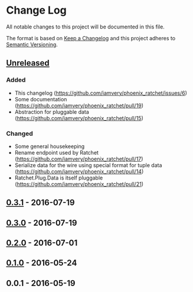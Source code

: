 # Change Log
All notable changes to this project will be documented in this file.

The format is based on [Keep a Changelog](http://keepachangelog.com/) 
and this project adheres to [Semantic Versioning](http://semver.org/).

## [Unreleased]

### Added
- This changelog (https://github.com/iamvery/phoenix_ratchet/issues/6)
- Some documentation (https://github.com/iamvery/phoenix_ratchet/pull/19)
- Abstraction for pluggable data (https://github.com/iamvery/phoenix_ratchet/pull/15)

### Changed
- Some general housekeeping
- Rename endpoint used by Ratchet (https://github.com/iamvery/phoenix_ratchet/pull/17)
- Serialize data for the wire using special format for tuple data (https://github.com/iamvery/phoenix_ratchet/pull/14)
- Ratchet.Plug.Data is itself pluggable (https://github.com/iamvery/phoenix_ratchet/pull/21)

## [0.3.1] - 2016-07-19
## [0.3.0] - 2016-07-19
## [0.2.0] - 2016-07-01
## [0.1.0] - 2016-05-24
## 0.0.1 - 2016-05-19

[Unreleased]: https://github.com/iamvery/phoenix_ratchet/compare/v0.3.1...HEAD
[0.3.1]: https://github.com/iamvery/phoenix_ratchet/compare/v0.3.0...v0.3.1
[0.3.0]: https://github.com/iamvery/phoenix_ratchet/compare/v0.2.0...v0.3.0
[0.2.0]: https://github.com/iamvery/phoenix_ratchet/compare/v0.1.0...v0.2.0
[0.1.0]: https://github.com/iamvery/phoenix_ratchet/compare/v0.0.1...v0.1.0
